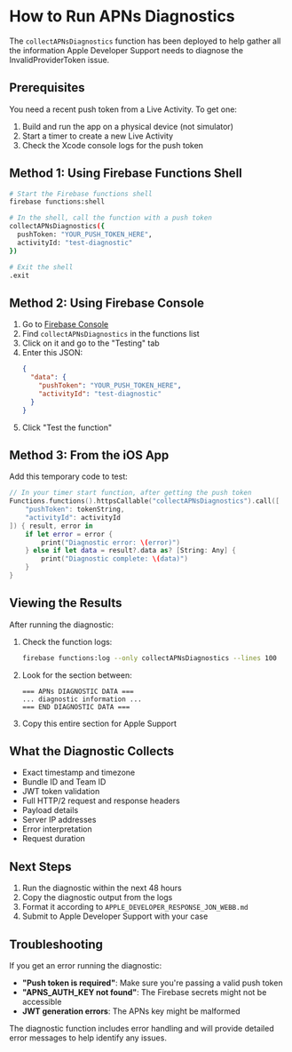 # How to Run APNs Diagnostics

The `collectAPNsDiagnostics` function has been deployed to help gather all the information Apple Developer Support needs to diagnose the InvalidProviderToken issue.

## Prerequisites

You need a recent push token from a Live Activity. To get one:

1. Build and run the app on a physical device (not simulator)
2. Start a timer to create a new Live Activity
3. Check the Xcode console logs for the push token

## Method 1: Using Firebase Functions Shell

```bash
# Start the Firebase functions shell
firebase functions:shell

# In the shell, call the function with a push token
collectAPNsDiagnostics({
  pushToken: "YOUR_PUSH_TOKEN_HERE",
  activityId: "test-diagnostic"
})

# Exit the shell
.exit
```

## Method 2: Using Firebase Console

1. Go to [Firebase Console](https://console.firebase.google.com/project/growth-70a85/functions)
2. Find `collectAPNsDiagnostics` in the functions list
3. Click on it and go to the "Testing" tab
4. Enter this JSON:
   ```json
   {
     "data": {
       "pushToken": "YOUR_PUSH_TOKEN_HERE",
       "activityId": "test-diagnostic"
     }
   }
   ```
5. Click "Test the function"

## Method 3: From the iOS App

Add this temporary code to test:

```swift
// In your timer start function, after getting the push token
Functions.functions().httpsCallable("collectAPNsDiagnostics").call([
    "pushToken": tokenString,
    "activityId": activityId
]) { result, error in
    if let error = error {
        print("Diagnostic error: \(error)")
    } else if let data = result?.data as? [String: Any] {
        print("Diagnostic complete: \(data)")
    }
}
```

## Viewing the Results

After running the diagnostic:

1. Check the function logs:
   ```bash
   firebase functions:log --only collectAPNsDiagnostics --lines 100
   ```

2. Look for the section between:
   ```
   === APNs DIAGNOSTIC DATA ===
   ... diagnostic information ...
   === END DIAGNOSTIC DATA ===
   ```

3. Copy this entire section for Apple Support

## What the Diagnostic Collects

- Exact timestamp and timezone
- Bundle ID and Team ID
- JWT token validation
- Full HTTP/2 request and response headers
- Payload details
- Server IP addresses
- Error interpretation
- Request duration

## Next Steps

1. Run the diagnostic within the next 48 hours
2. Copy the diagnostic output from the logs
3. Format it according to `APPLE_DEVELOPER_RESPONSE_JON_WEBB.md`
4. Submit to Apple Developer Support with your case

## Troubleshooting

If you get an error running the diagnostic:

- **"Push token is required"**: Make sure you're passing a valid push token
- **"APNS_AUTH_KEY not found"**: The Firebase secrets might not be accessible
- **JWT generation errors**: The APNs key might be malformed

The diagnostic function includes error handling and will provide detailed error messages to help identify any issues.